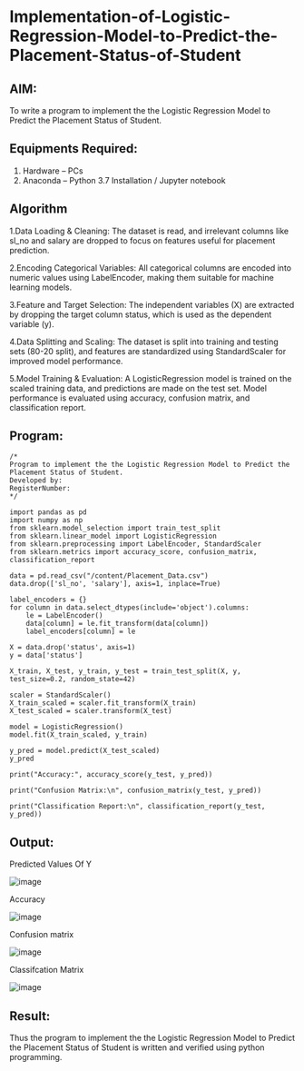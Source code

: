 # Implementation-of-Logistic-Regression-Model-to-Predict-the-Placement-Status-of-Student

## AIM:
To write a program to implement the the Logistic Regression Model to Predict the Placement Status of Student.

## Equipments Required:
1. Hardware – PCs
2. Anaconda – Python 3.7 Installation / Jupyter notebook

## Algorithm
1.Data Loading & Cleaning: The dataset is read, and irrelevant columns like sl_no and salary are dropped to focus on features useful for placement prediction.

2.Encoding Categorical Variables: All categorical columns are encoded into numeric values using LabelEncoder, making them suitable for machine learning models.

3.Feature and Target Selection: The independent variables (X) are extracted by dropping the target column status, which is used as the dependent variable (y).

4.Data Splitting and Scaling: The dataset is split into training and testing sets (80-20 split), and features are standardized using StandardScaler for improved model performance.

5.Model Training & Evaluation: A LogisticRegression model is trained on the scaled training data, and predictions are made on the test set. Model performance is evaluated using accuracy, confusion matrix, and classification report.

## Program:
```
/*
Program to implement the the Logistic Regression Model to Predict the Placement Status of Student.
Developed by: 
RegisterNumber:  
*/
```
```
import pandas as pd
import numpy as np
from sklearn.model_selection import train_test_split
from sklearn.linear_model import LogisticRegression
from sklearn.preprocessing import LabelEncoder, StandardScaler
from sklearn.metrics import accuracy_score, confusion_matrix, classification_report
```
```
data = pd.read_csv("/content/Placement_Data.csv")
data.drop(['sl_no', 'salary'], axis=1, inplace=True)
```
```
label_encoders = {}
for column in data.select_dtypes(include='object').columns:
    le = LabelEncoder()
    data[column] = le.fit_transform(data[column])
    label_encoders[column] = le
```
```
X = data.drop('status', axis=1)
y = data['status'] 
```
```
X_train, X_test, y_train, y_test = train_test_split(X, y, test_size=0.2, random_state=42)
```
```
scaler = StandardScaler()
X_train_scaled = scaler.fit_transform(X_train)
X_test_scaled = scaler.transform(X_test)
```
```
model = LogisticRegression()
model.fit(X_train_scaled, y_train)
```
```
y_pred = model.predict(X_test_scaled)
y_pred
```
```
print("Accuracy:", accuracy_score(y_test, y_pred))

```
```
print("Confusion Matrix:\n", confusion_matrix(y_test, y_pred))
```
```
print("Classification Report:\n", classification_report(y_test, y_pred))
```

## Output:
Predicted Values Of Y

![image](https://github.com/user-attachments/assets/fb575d36-3d21-42f6-84e0-ff3115a0a560)

Accuracy

![image](https://github.com/user-attachments/assets/4d1bceb2-6238-4348-b95f-82756f586da3)

Confusion matrix

![image](https://github.com/user-attachments/assets/2ba308d6-2906-4d4f-b7b3-0dc8601d3217)

Classifcation Matrix

![image](https://github.com/user-attachments/assets/00445486-ed49-4d28-b8c7-8857d34e5f2e)








## Result:
Thus the program to implement the the Logistic Regression Model to Predict the Placement Status of Student is written and verified using python programming.
